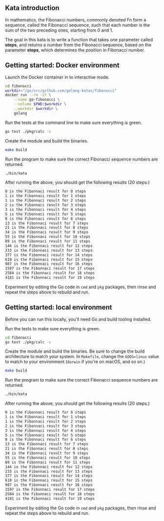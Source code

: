 ## Kata introduction

In mathematics, the Fibonacci numbers, commonly denoted Fn form a sequence, called the Fibonacci sequence, such that each number is the sum of the two preceding ones, starting from 0 and 1.

The goal in this kata is to write a function that takes one parameter called **steps**, and returns a number from the Fibonacci sequence, based on the parameter **steps**, which determines the position in Fibonacci number.

## Getting started: Docker environment

Launch the Docker container in to interactive mode.

```bash
cd fibonacci
workdir="/go/src/github.com/golang-katas/fibonacci"
docker run --rm -it \
    --name go-fibonacci \
    --volume $PWD:$workdir \
    --workdir $workdir \
    golang
```

Run the tests at the command line to make sure everything is green.

```bash
go test ./pkg/calc -v
```

Create the module and build the binaries.

```bash
make build
```

Run the program to make sure the correct Fibonacci sequence numbers are returned.

```bash
./bin/kata
```

After running the above, you should get the following results (20 steps.)

```bash
0 is the Fibonnaci result for 0 steps
1 is the Fibonnaci result for 1 steps
1 is the Fibonnaci result for 2 steps
2 is the Fibonnaci result for 3 steps
3 is the Fibonnaci result for 4 steps
5 is the Fibonnaci result for 5 steps
8 is the Fibonnaci result for 6 steps
13 is the Fibonnaci result for 7 steps
21 is the Fibonnaci result for 8 steps
34 is the Fibonnaci result for 9 steps
55 is the Fibonnaci result for 10 steps
89 is the Fibonnaci result for 11 steps
144 is the Fibonnaci result for 12 steps
233 is the Fibonnaci result for 13 steps
377 is the Fibonnaci result for 14 steps
610 is the Fibonnaci result for 15 steps
987 is the Fibonnaci result for 16 steps
1597 is the Fibonnaci result for 17 steps
2584 is the Fibonnaci result for 18 steps
4181 is the Fibonnaci result for 19 steps
```

Experiment by editing the Go code in `cmd` and `pkg` packages, then rinse and repeat the steps above to rebuild and run.

## Getting started: local environment

Before you can run this locally, you'll need Go and build tooling installed.

Run the tests to make sure everything is green.

```bash
cd fibonacci
go test ./pkg/calc -v
```

Create the module and build the binaries. Be sure to change the build architecture to match your system. In `Makefile`, change the `GOOS=linux` value to match to your environment (`darwin` if you're on macOS, and so on.)

```bash
make build
```

Run the program to make sure the correct Fibonacci sequence numbers are returned.

```bash
./bin/kata
```

After running the above, you should get the following results (20 steps.)

```bash
0 is the Fibonnaci result for 0 steps
1 is the Fibonnaci result for 1 steps
1 is the Fibonnaci result for 2 steps
2 is the Fibonnaci result for 3 steps
3 is the Fibonnaci result for 4 steps
5 is the Fibonnaci result for 5 steps
8 is the Fibonnaci result for 6 steps
13 is the Fibonnaci result for 7 steps
21 is the Fibonnaci result for 8 steps
34 is the Fibonnaci result for 9 steps
55 is the Fibonnaci result for 10 steps
89 is the Fibonnaci result for 11 steps
144 is the Fibonnaci result for 12 steps
233 is the Fibonnaci result for 13 steps
377 is the Fibonnaci result for 14 steps
610 is the Fibonnaci result for 15 steps
987 is the Fibonnaci result for 16 steps
1597 is the Fibonnaci result for 17 steps
2584 is the Fibonnaci result for 18 steps
4181 is the Fibonnaci result for 19 steps
```

Experiment by editing the Go code in `cmd` and `pkg` packages, then rinse and repeat the steps above to rebuild and run.
